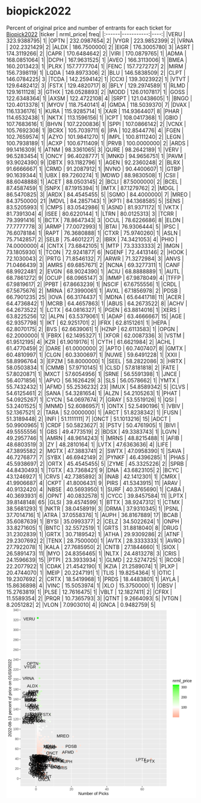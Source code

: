 # biopick2022
Percent of original price and number of entrants for each ticket for [Biopick2022](https://twitter.com/hashtag/Biopick2022)
|ticker |  nrml_price| freq|
|:------|-----------:|----:|
|VERU   | 323.9388795|    1|
|OPTN   | 232.0987654|    2|
|VYGR   | 223.9852399|    2|
|VRNA   | 202.2321429|    2|
|ALDX   | 186.7500000|    2|
|EIGR   | 176.3005780|    3|
|ASRT   | 174.3119266|    2|
|CAPR   | 170.6484642|    2|
|VIRI   | 170.0879765|    1|
|ADMA   | 168.0851064|    1|
|DCPH   | 167.9631525|    1|
|AVEO   | 166.3113006|    1|
|BMEA   | 160.2013423|    1|
|PLRX   | 157.7777704|    1|
|FENC   | 157.7272727|    2|
|MIRM   | 156.7398119|    1|
|LQDA   | 149.8973306|    2|
|BLU    | 146.5838509|    2|
|CLPT   | 146.0784225|    3|
|TCDA   | 142.2594142|    1|
|CCXI   | 139.3023922|    1|
|VTVT   | 129.6482412|    3|
|FSTX   | 129.4820717|    8|
|BFLY   | 129.2974589|    1|
|RLMD   | 129.1611128|    3|
|GTHX   | 126.0528893|    2|
|MODD   | 126.0107817|    1|
|GOSS   | 122.6348364|    1|
|AXSM   | 122.4722108|    4|
|SRPT   | 121.0438605|    1|
|BNGO   | 120.4013378|    1|
|MYOV   | 118.7540141|    4|
|GMDA   | 118.5039370|    7|
|DVAX   | 116.1336176|    1|
|KURA   | 115.9285714|    1|
|XAIR   | 114.9364407|    8|
|PHAR   | 114.6532438|    1|
|NKTX   | 113.1596156|    1|
|ICPT   | 108.0417368|    1|
|GBIO   | 107.7683616|    1|
|BHVN   | 107.2200836|    1|
|SPPI   | 107.0866142|    2|
|VCNX   | 105.7692308|    1|
|BCRX   | 105.7039711|    6|
|IPA    | 102.8544776|    4|
|FGEN   | 102.7659574|    1|
|AZYO   | 101.9841270|    1|
|IMPL   | 100.8111240|    2|
|LEGN   | 100.7938189|    1|
|ACXP   | 100.6711409|    1|
|PRVB   | 100.0000000|    2|
|ARDS   |  99.1416309|    1|
|ATNM   |  98.3361065|    3|
|QURE   |  98.2642189|    1|
|VERV   |  96.5283454|    1|
|ONCY   |  96.4028777|    1|
|MNKD   |  94.9656751|    1|
|PAVM   |  93.9024390|    9|
|DBTX   |  93.1182796|    1|
|AGEN   |  92.2360248|    2|
|BLRX   |  91.6666667|    1|
|CRMD   |  91.2087912|    1|
|NVNO   |  90.4400607|    1|
|GTBP   |  90.1639344|    1|
|UBX    |  89.7260274|    1|
|MDWD   |  88.9830508|    1|
|CSII   |  88.6048888|    1|
|ACET   |  88.0503145|    2|
|BCLI   |  87.5000000|    2|
|BCEL   |  87.4587459|    1|
|SNPX   |  87.1915394|    1|
|IMTX   |  87.1279762|    2|
|MDGL   |  86.5470825|    3|
|ARDX   |  84.4545455|    5|
|SGMO   |  84.4000000|    7|
|MREO   |  84.3750000|   21|
|MDVL   |  84.2857143|    1|
|KPTI   |  84.1368585|    5|
|SENS   |  83.5205993|    1|
|CMPS   |  83.0542986|    1|
|ASND   |  81.9371172|    1|
|VKTX   |  81.7391304|    4|
|ISEE   |  80.6220144|    1|
|LTRN   |  80.0125313|    3|
|TCRR   |  79.3991416|    1|
|BCTX   |  78.8647343|    3|
|OCUL   |  78.6226686|    8|
|ELDN   |  77.7777778|    3|
|ARMP   |  77.0072993|    1|
|BTAI   |  76.9306444|    5|
|IPSC   |  76.6078184|    1|
|RAPT   |  76.3680888|    1|
|CTXR   |  75.9740260|    1|
|ASLN   |  75.7142857|    2|
|SELB   |  75.4601227|    2|
|IBRX   |  74.3421053|    4|
|PHIO   |  74.0000000|    4|
|CNTX   |  73.6842105|    1|
|MTP    |  73.3333333|    2|
|IMGN   |  73.1805930|    1|
|TCON   |  72.9241877|    6|
|NGENF  |  72.4413146|    2|
|HOOK   |  72.1030043|    2|
|PRTG   |  71.8546132|    7|
|ARWR   |  71.3272984|    3|
|ANVS   |  71.0466439|    3|
|AMRS   |  69.6857671|    2|
|NCNA   |  69.3277311|    1|
|CANF   |  68.9922481|    2|
|EVGN   |  68.9024390|    1|
|ACIU   |  68.8888889|    1|
|AUTL   |  68.7861272|    9|
|OCUP   |  68.0965147|    3|
|IMMP   |  67.9878049|    4|
|TFFP   |  67.9819617|    2|
|PPBT   |  67.8663239|    1|
|NSCIF  |  67.6755556|    1|
|CRDL   |  67.5675676|    2|
|MRNA   |  67.3990061|    1|
|AVXL   |  67.1856978|    2|
|PDSB   |  66.7901235|   25|
|IOVA   |  66.3174437|    1|
|MDNA   |  65.6441718|   11|
|ACER   |  64.4736842|    1|
|MCRB   |  64.4657863|    1|
|ABUS   |  64.2673522|    8|
|ACHV   |  64.2673522|    1|
|LCTX   |  64.0816327|    1|
|PGEN   |  63.8814016|    1|
|XERS   |  63.8225256|   12|
|ALPN   |  63.5379061|    1|
|ADAP   |  63.4666667|   15|
|AGE    |  62.9357798|    1|
|IKT    |  62.9251701|    2|
|IFRX   |  62.8151261|    1|
|HEPA   |  62.8070175|    2|
|BVS    |  62.6639061|    1|
|HZNP   |  62.6113583|    1|
|OPGN   |  62.2000000|    1|
|FBRX   |  62.1495327|    1|
|XFOR   |  62.0087336|    3|
|VSTM   |  61.9512195|    4|
|KZR    |  61.9019176|    1|
|CYTH   |  61.6621984|    2|
|ACHL   |  61.4770459|    2|
|DARE   |  61.0000000|    2|
|APTO   |  60.7407407|    8|
|GMTX   |  60.4810997|    1|
|CLGN   |  60.3300697|    1|
|NUWE   |  59.6491228|    1|
|XXII   |  58.8996764|    3|
|EPZM   |  58.8000000|    1|
|SEEL   |  58.2822086|    3|
|HRTX   |  58.0503834|    1|
|CMMB   |  57.9710145|    1|
|CLSD   |  57.8181818|    2|
|FATE   |  57.8020871|    1|
|MXCT   |  57.6054956|    1|
|SRNE   |  56.5591398|    1|
|JNCE   |  56.4071856|    1|
|APVO   |  56.1626429|    3|
|SLS    |  56.0578662|    1|
|YMTX   |  55.7432432|    1|
|AFMD   |  55.2536232|   23|
|IMUX   |  54.8589342|    5|
|CLVS   |  54.6125461|    2|
|SANA   |  54.3281654|    1|
|ALZN   |  54.2105263|    1|
|PHAT   |  54.0925267|    1|
|CYCN   |  54.0697674|    7|
|GRAY   |  53.5519126|    1|
|QSI    |  53.2401525|    1|
|MNMD   |  52.6086957|    1|
|ONTX   |  52.5490196|    1|
|VBIV   |  52.1367521|    2|
|TARA   |  52.0000000|    1|
|ARCT   |  51.8238342|    1|
|FUSN   |  51.3189448|    2|
|INFI   |  51.1111111|    7|
|ONCT   |  51.1013216|   15|
|ADCT   |  50.9900965|    1|
|CRDF   |  50.5823627|    3|
|PSTV   |  50.4761905|    1|
|BIVI   |  49.5555556|    1|
|GBS    |  49.4773519|    2|
|BDSX   |  49.3383743|    1|
|LGVN   |  49.2957746|    1|
|AMRN   |  48.9614243|    1|
|MRNS   |  48.8215488|    1|
|AFIB   |  48.6803519|    3|
|ZY     |  48.2810164|    1|
|LVTX   |  47.6363636|    4|
|LIFE   |  47.3895582|    2|
|MGTX   |  47.3883741|    2|
|SWTX   |  47.0958390|    1|
|SAVA   |  46.7276877|    7|
|SYBX   |  46.6942149|    2|
|PYNKF  |  46.4396285|    1|
|PHAS   |  45.5938697|    2|
|ORTX   |  45.4545455|    5|
|ZYME   |  45.3325226|    2|
|SPRB   |  44.8430493|    1|
|TGTX   |  43.7368421|    9|
|DNA    |  43.6823105|    2|
|BCYC   |  43.1246927|    1|
|CRVS   |  42.7385892|    3|
|INAB   |  42.1412301|    1|
|CMRX   |  41.9906687|    4|
|CKPT   |  41.8006431|    9|
|PIRS   |  41.5343915|   11|
|ARAV   |  40.9132420|    4|
|NBSE   |  40.5693950|    1|
|SURF   |  40.3765690|    1|
|CABA   |  40.3693931|    6|
|OPNT   |  40.0832578|    1|
|CYCC   |  39.8457584|   11|
|LPTX   |  39.8148148|   65|
|GLSI   |  39.4574599|    1|
|BTTX   |  38.9247312|    1|
|CTMX   |  38.5681293|    1|
|NKTR   |  38.0458919|    3|
|DRMA   |  37.9310345|    1|
|PSNL   |  37.7014716|    1|
|ATRA   |  37.0558376|    1|
|AUPH   |  36.8167889|   17|
|BCAB   |  35.6087639|    1|
|BYSI   |  35.0993377|    2|
|CELZ   |  34.5022624|    1|
|ONPH   |  33.8271605|    1|
|BNTC   |  32.5572519|    1|
|GRTS   |  31.8818040|    8|
|DRUG   |  31.2302839|    1|
|GRTX   |  30.7189542|    1|
|ATHA   |  29.9309286|    2|
|ATNF   |  29.2307692|    2|
|TENX   |  28.7500000|    1|
|AVTX   |  28.3333333|    1|
|AVRO   |  27.7922078|    1|
|KALA   |  27.7685950|    2|
|CNTB   |  27.1844660|    1|
|SIOX   |  26.5891473|   11|
|MYO    |  24.8356465|    1|
|NLTX   |  24.4813278|    3|
|CRIS   |  24.1596639|   15|
|PTPI   |  23.3933934|    1|
|GLMD   |  22.5274725|    1|
|RCOR   |  22.2077922|    1|
|CDAK   |  21.4542190|    1|
|KZIA   |  21.2589074|    1|
|PLXP   |  20.4744070|    1|
|MEIP   |  20.2247191|    1|
|TLIS   |  19.8254364|    1|
|OTIC   |  19.2307692|    2|
|CRTX   |  18.5419968|    1|
|PRDS   |  18.4483801|    1|
|AYLA   |  15.8636898|    4|
|VINC   |  15.5053974|    1|
|XLO    |  15.3750000|    1|
|OBSV   |  15.2763819|    1|
|PLSE   |  12.7616475|    1|
|VBLT   |  12.1827411|    2|
|CFRX   |  11.5589354|    2|
|PRQR   |  10.7365793|    3|
|QTNT   |   9.2664093|    5|
|VTGN   |   8.2051282|    2|
|VLON   |   7.0903010|    4|
|GNCA   |   0.9482759|    5|
![retvspicks](biopicks.png?raw=true)
